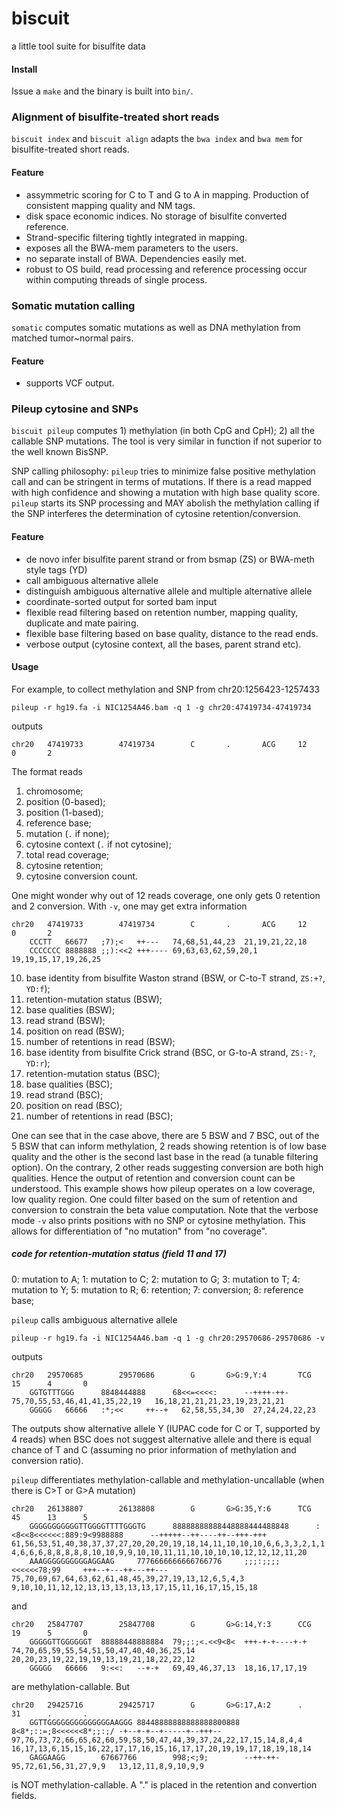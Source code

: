 # biscuit
a little tool suite for bisulfite data

#### Install
Issue a `make` and the binary is built into `bin/`.

### Alignment of bisulfite-treated short reads
`biscuit index` and `biscuit align` adapts the `bwa index` and `bwa mem` for bisulfite-treated short reads.

#### Feature
- assymmetric scoring for C to T and G to A in mapping. Production of consistent mapping quality and NM tags.
- disk space economic indices. No storage of bisulfite converted reference.
- Strand-specific filtering tightly integrated in mapping.
- exposes all the BWA-mem parameters to the users.
- no separate install of BWA. Dependencies easily met.
- robust to OS build, read processing and reference processing occur within computing threads of single process.

### Somatic mutation calling
`somatic` computes somatic mutations as well as DNA methylation from matched tumor~normal pairs.

#### Feature
- supports VCF output.

### Pileup cytosine and SNPs
`biscuit pileup` computes 1) methylation (in both CpG and CpH); 2) all the callable SNP mutations. The tool is very similar in function if not superior to the well known BisSNP.

SNP calling philosophy: `pileup` tries to minimize false positive methylation call and can be stringent in terms of mutations. If there is a read mapped with high confidence and showing a mutation with high base quality score. `pileup` starts its SNP processing and MAY abolish the methylation calling if the SNP interferes the determination of cytosine retention/conversion.

#### Feature
- de novo infer bisulfite parent strand or from bsmap (ZS) or BWA-meth style tags (YD)
- call ambiguous alternative allele
- distinguish ambiguous alternative allele and multiple alternative allele
- coordinate-sorted output for sorted bam input
- flexible read filtering based on retention number, mapping quality, duplicate and mate pairing.
- flexible base filtering based on base quality, distance to the read ends.
- verbose output (cytosine context, all the bases, parent strand etc).

#### Usage

For example, to collect methylation and SNP from chr20:1256423-1257433
```Shell
pileup -r hg19.fa -i NIC1254A46.bam -q 1 -g chr20:47419734-47419734
```
outputs
```
chr20   47419733        47419734        C       .       ACG     12      0       2
```
The format reads
1) chromosome;
2) position (0-based);
3) position (1-based);
4) reference base;
5) mutation (`.` if none);
6) cytosine context (`.` if not cytosine);
7) total read coverage;
8) cytosine retention;
9) cytosine conversion count.

One might wonder why out of 12 reads coverage, one only gets 0 retention and 2 conversion. With `-v`, one may get extra information
```
chr20   47419733        47419734        C       .       ACG     12      0       2
    CCCTT   66677   ;7);<   ++---   74,68,51,44,23  21,19,21,22,18
    CCCCCCC 8888888 ;;):<<2 +++---- 69,63,63,62,59,20,1     19,19,15,17,19,26,25
```
10) base identity from bisulfite Waston strand (BSW, or C-to-T strand, `ZS:+?`, `YD:f`);
11) retention-mutation status (BSW);
12) base qualities (BSW);
13) read strand (BSW);
14) position on read (BSW);
15) number of retentions in read (BSW);
16) base identity from bisulfite Crick strand (BSC, or G-to-A strand, `ZS:-?`, `YD:r`);
17) retention-mutation status (BSC);
12) base qualities (BSC);
13) read strand (BSC);
14) position on read (BSC);
15) number of retentions in read (BSC);

One can see that in the case above, there are 5 BSW and 7 BSC, out of the 5 BSW that can inform methylation, 2 reads showing retention is of low base quality and the other is the second last base in the read (a tunable filtering option). On the contrary, 2 other reads suggesting conversion are both high qualities. Hence the output of retention and conversion count can be understood. This example shows how pileup operates on a low coverage, low quality region. One could filter based on the sum of retention and conversion to constrain the beta value computation. Note that the verbose mode `-v` also prints positions with no SNP or cytosine methylation. This allows for differentiation of "no mutation" from "no coverage".

##### code for retention-mutation status (field 11 and 17)

0: mutation to A;
1: mutation to C;
2: mutation to G;
3: mutation to T;
4: mutation to Y;
5: mutation to R;
6: retention;
7: conversion;
8: reference base;

`pileup` calls ambiguous alternative allele
```Shell
pileup -r hg19.fa -i NIC1254A46.bam -q 1 -g chr20:29570686-29570686 -v
```
outputs
```
chr20   29570685        29570686        G       G>G:9,Y:4       TCG     15      4       0
    GGTGTTTGGG      8848444888      68<<=<<<<:      --++++-++-      75,70,55,53,46,41,41,35,22,19   16,18,21,21,21,23,19,23,21,21
    GGGGG   66666   :*;<<     ++--+   62,58,55,34,30  27,24,24,22,23
```
The outputs show alternative allele Y (IUPAC code for C or T, supported by 4 reads) when BSC does not suggest alternative allele and there is equal chance of T and C (assuming no prior information of methylation and conversion ratio).

`pileup` differentiates methylation-callable and methylation-uncallable (when there is C>T or G>A mutation)
```
chr20   26138807        26138808        G       G>G:35,Y:6      TCG     45      13      5
    GGGGGGGGGGGTTGGGGTTTTGGGTG      88888888888448888444488848      :<8<<8<<<<<<:889:9<9988888      --+++++--++----++--+++-+++      61,56,53,51,40,38,37,37,27,20,20,20,19,18,14,11,10,10,10,6,6,3,3,2,1,1    4,6,6,6,8,8,8,8,8,10,10,9,9,10,10,11,11,10,10,10,10,12,12,12,11,20
    AAAGGGGGGGGGGAGGAAG     7776666666666766776     ;;;:;;;;<<<<<<78;99     +++--+---++---++---     75,70,69,67,64,63,62,61,48,45,39,27,19,13,12,6,5,4,3      9,10,10,11,12,12,13,13,13,13,13,17,15,11,16,17,15,15,18
```
and
```
chr20   25847707        25847708        G       G>G:14,Y:3      CCG     19      5       0
    GGGGGTTGGGGGGT  88888448888884  79;;:;<.<<9<8<  +++-+-+----+-+  74,70,65,59,55,54,51,50,47,40,40,36,25,14       20,20,23,19,22,19,19,13,19,21,18,22,22,12
    GGGGG   66666   9:<<:   --+-+   69,49,46,37,13  18,16,17,17,19
```
are methylation-callable. But
```
chr20   29425716        29425717        G       G>G:17,A:2      .       31      .       .
    GGTTGGGGGGGGGGGGGGAAGGG 88448888888888888800888 8<8*;::=;8<<<<<<8*;;:;/ -+--+-+--+-----+--+++-- 97,76,73,72,66,65,62,60,59,58,50,47,44,39,37,24,22,17,15,14,8,4,4 16,17,13,6,15,15,16,22,17,17,16,15,16,17,17,20,19,19,17,18,19,18,14
    GAGGAAGG        67667766        998;<;9;        --++-++-        95,72,61,56,31,27,9,9   13,12,11,8,9,10,9,9
```
is NOT methylation-callable. A "." is placed in the retention and convertion fields.